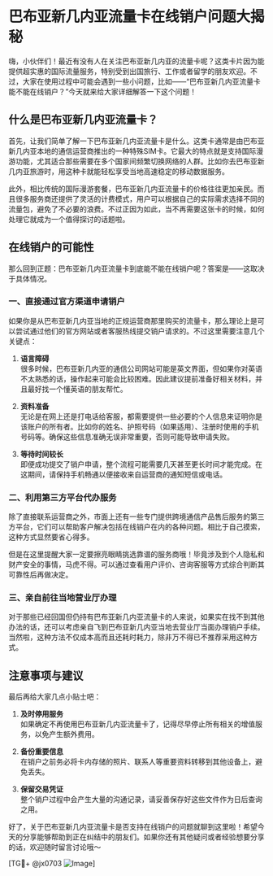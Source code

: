 # 巴布亚新几内亚流量卡在线销户问题大揭秘

嗨，小伙伴们！最近有没有人在关注巴布亚新几内亚的流量卡呢？这类卡片因为能提供超实惠的国际流量服务，特别受到出国旅行、工作或者留学的朋友欢迎。不过，大家在使用过程中可能会遇到一些小问题，比如——“巴布亚新几内亚流量卡能不能在线销户？”今天就来给大家详细解答一下这个问题！

## 什么是巴布亚新几内亚流量卡？

首先，让我们简单了解一下巴布亚新几内亚流量卡是什么。这类卡通常是由巴布亚新几内亚本地的通信运营商推出的一种特殊SIM卡。它最大的特点就是支持国际漫游功能，尤其适合那些需要在多个国家间频繁切换网络的人群。比如你去巴布亚新几内亚旅游时，用这种卡就能轻松享受当地高速稳定的移动数据服务。

此外，相比传统的国际漫游套餐，巴布亚新几内亚流量卡的价格往往更加亲民。而且很多服务商还提供了灵活的计费模式，用户可以根据自己的实际需求选择不同的流量包，避免了不必要的浪费。不过正因为如此，当不再需要这张卡的时候，如何处理它就成为一个值得探讨的话题啦。

## 在线销户的可能性

那么回到正题：巴布亚新几内亚流量卡到底能不能在线销户呢？答案是——这取决于具体情况。

### 一、直接通过官方渠道申请销户

如果你是从巴布亚新几内亚当地的正规运营商那里购买的流量卡，那么理论上是可以尝试通过他们的官方网站或者客服热线提交销户请求的。不过这里需要注意几个关键点：

1. **语言障碍**  
   很多时候，巴布亚新几内亚的通信公司网站可能是英文界面，但如果你对英语不太熟悉的话，操作起来可能会比较困难。因此建议提前准备好相关材料，并且最好找一个懂英语的朋友帮忙。

2. **资料准备**  
   无论是在网上还是打电话给客服，都需要提供一些必要的个人信息来证明你是该账户的所有者。比如你的姓名、护照号码（如果适用）、注册时使用的手机号码等。确保这些信息准确无误非常重要，否则可能导致申请失败。

3. **等待时间较长**  
   即便成功提交了销户申请，整个流程可能需要几天甚至更长时间才能完成。在这期间，请保持手机畅通以便接收来自运营商的通知短信或电话。

### 二、利用第三方平台代办服务

除了直接联系运营商之外，市面上还有一些专门提供跨境通信产品售后服务的第三方平台，它们可以帮助客户解决包括在线销户在内的各种问题。相比于自己摸索，这种方式显然要省心得多。

但是在这里提醒大家一定要擦亮眼睛挑选靠谱的服务商哦！毕竟涉及到个人隐私和财产安全的事情，马虎不得。可以通过查看用户评价、咨询客服等方式综合判断其可靠性后再做决定。

### 三、亲自前往当地营业厅办理

对于那些已经回国但仍持有巴布亚新几内亚流量卡的人来说，如果实在找不到其他办法的话，还可以考虑亲自飞到巴布亚新几内亚当地去营业厅当面办理销户手续。当然啦，这种方法不仅成本高而且还耗时耗力，除非万不得已不推荐采用这种方式。

## 注意事项与建议

最后再给大家几点小贴士吧：

1. **及时停用服务**  
   如果确定不再使用巴布亚新几内亚流量卡了，记得尽早停止所有相关的增值服务，以免产生额外费用。

2. **备份重要信息**  
   在销户之前务必将卡内存储的照片、联系人等重要资料转移到其他设备上，避免丢失。

3. **保留交易凭证**  
   整个销户过程中会产生大量的沟通记录，请妥善保存好这些文件作为日后查询之用。

好了，关于巴布亚新几内亚流量卡是否支持在线销户的问题就聊到这里啦！希望今天的分享能够帮助到正在纠结中的朋友们。如果你还有其他疑问或者经验想要分享的话，欢迎随时留言讨论哦～

[TG💪+ @jx0703 ![Image](https://github.com/user-attachments/assets/dbca1d08-cadb-493c-b0ec-ad6f7a83f270)]